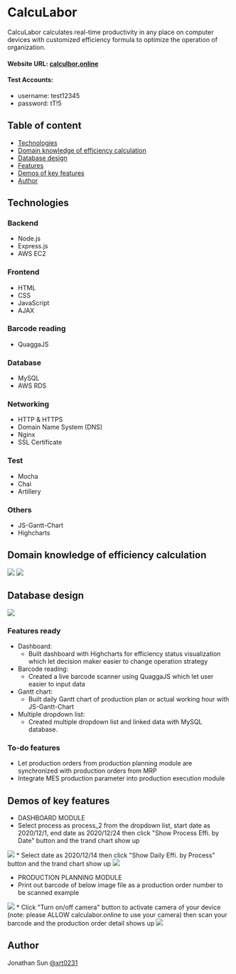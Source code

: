 # CalcuLabor

CalcuLabor calculates real-time productivity in any place on computer devices with customized efficiency
formula to optimize the operation of organization.

#### Website URL: [calculbor.online](https://calculabor.online/)

#### Test Accounts:
  - username: test12345
  - password: tT!5


## Table of content
* [Technologies](#technologies)
* [Domain knowledge of efficiency calculation](#Domain-knowledge-of-efficiency-calculation)
* [Database design](#database-design)
* [Features](#features)
* [Demos of key features](#demos-of-key-features)
* [Author](#author)


## Technologies

### Backend

* Node.js
* Express.js
* AWS EC2

### Frontend

* HTML
* CSS
* JavaScript
* AJAX

### Barcode reading
* QuaggaJS

### Database

* MySQL
* AWS RDS

### Networking

* HTTP & HTTPS
* Domain Name System (DNS)
* Nginx
* SSL Certificate

### Test

* Mocha
* Chai
* Artillery

### Others

* JS-Gantt-Chart
* Highcharts

## Domain knowledge of efficiency calculation
<img src="/public/logo/PPH.PNG">
<img src="/public/logo/EFFI.PNG">

## Database design
<img src="/public/logo/erDiagram.JPG">

### Features ready
* Dashboard: 
  * Built dashboard with Highcharts for efficiency status visualization which let decision maker easier to change operation strategy
* Barcode reading:
  * Created a live barcode scanner using QuaggaJS which let user easier to input data
* Gantt chart:
  * Built daily Gantt chart of production plan or actual working hour with JS-Gantt-Chart
* Multiple dropdown list:
  * Created multiple dropdown list and linked data with MySQL database.

### To-do features
* Let production orders from production planning module are synchronized with production orders from MRP 
* Integrate MES production parameter into production execution module

## Demos of key features
* DASHBOARD MODULE
* Select process as process_2 from the dropdown list, start date as 2020/12/1, end date as 2020/12/24 then click "Show Process Effi. by Date" button and the trand chart show up
<img src="/public/logo/dash1.gif">
* Select date as 2020/12/14 then click "Show Daily Effi. by Process" button and the trand chart show up
<img src="/public/logo/dash2.gif">

* PRODUCTION PLANNING MODULE
* Print out barcode of below image file as a production order number to be scanned example
<img src="/public/logo/2012280001.png">
* Click "Turn on/off camera" button to activate camera of your device (note: please ALLOW calculabor.online to use your camera) then scan your barcode and the production order detail shows up
<img src="/public/logo/scan1.gif">

## Author
Jonathan Sun [@xrt0231](https://github.com/xrt0231)